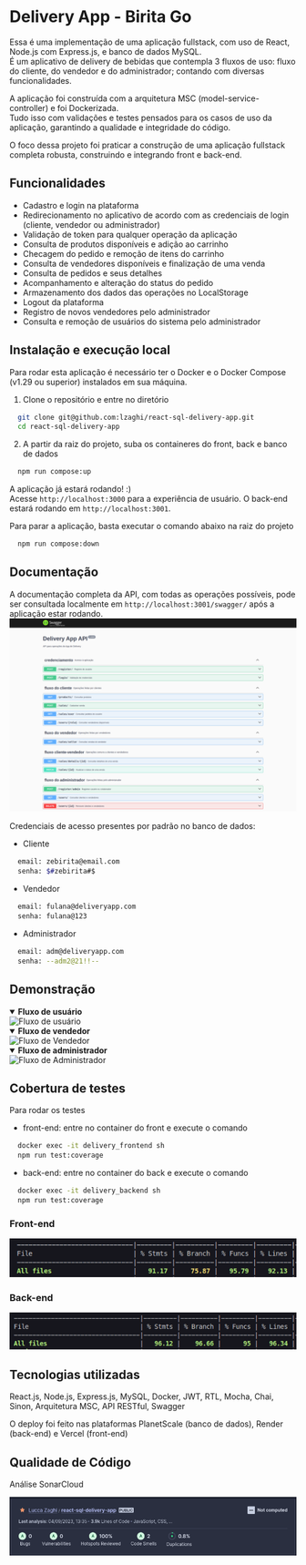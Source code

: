 # Delivery App - Birita Go

Essa é uma implementação de uma aplicação fullstack, com uso de React, Node.js com Express.js, e banco de dados MySQL. </br>É um aplicativo de delivery de bebidas que contempla 3 fluxos de uso: fluxo do cliente, do vendedor e do administrador; contando com diversas funcionalidades.

A aplicação foi construída com a arquitetura MSC (model-service-controller) e foi Dockerizada.</br>
Tudo isso com validações e testes pensados para os casos de uso da aplicação, garantindo a qualidade e integridade do código.

O foco dessa projeto foi praticar a construção de uma aplicação fullstack completa robusta, construindo e integrando front e back-end.

<!-- [Experimente!](https://react-sql-delivery-app-front.vercel.app) -->


## Funcionalidades
- Cadastro e login na plataforma
- Redirecionamento no aplicativo de acordo com as credenciais de login (cliente, vendedor ou administrador)
- Validação de token para qualquer operação da aplicação
- Consulta de produtos disponíveis e adição ao carrinho
- Checagem do pedido e remoção de itens do carrinho
- Consulta de vendedores disponíveis e finalização de uma venda
- Consulta de pedidos e seus detalhes
- Acompanhamento e alteração do status do pedido
- Armazenamento dos dados das operações no LocalStorage
- Logout da plataforma
- Registro de novos vendedores pelo administrador
- Consulta e remoção de usuários do sistema pelo administrador


## Instalação e execução local

Para rodar esta aplicação é necessário ter o Docker e o Docker Compose (v1.29 ou superior) instalados em sua máquina.

1. Clone o repositório e entre no diretório
```bash
  git clone git@github.com:lzaghi/react-sql-delivery-app.git
  cd react-sql-delivery-app
```

2. A partir da raiz do projeto, suba os containeres do front, back e banco de dados
```bash
  npm run compose:up
```

A aplicação já estará rodando! :)</br>
Acesse ```http://localhost:3000``` para a experiência de usuário. O back-end estará rodando em ```http://localhost:3001```.


Para parar a aplicação, basta executar o comando abaixo na raiz do projeto
```bash
  npm run compose:down
```


## Documentação

<!-- A documentação completa da API, com todas as operações possíveis, pode ser consultada [aqui :)](https://delivery-app-back-b4w6.onrender.com/swagger/), ou localmente em ```http://localhost:3001/swagger/``` após a aplicação estar rodando.
![](swagger.png) -->
A documentação completa da API, com todas as operações possíveis, pode ser consultada localmente em ```http://localhost:3001/swagger/``` após a aplicação estar rodando.
![](swagger.png)


Credenciais de acesso presentes por padrão no banco de dados:

- Cliente
```bash
  email: zebirita@email.com
  senha: $#zebirita#$
```

- Vendedor
```bash
  email: fulana@deliveryapp.com
  senha: fulana@123
```

- Administrador
```bash
  email: adm@deliveryapp.com
  senha: --adm2@21!!--
```

## Demonstração

<details open>
<summary style="font-weight: bold;">Fluxo de usuário</summary>

<img src="user.gif" alt="Fluxo de usuário" style="width: 200px; height: auto;">

</details>

<details open>
<summary style="font-weight: bold;">Fluxo de vendedor</summary>

<img src="seller.gif" alt="Fluxo de Vendedor" style="width: 200px; height: auto;">

</details>

<details open>
<summary style="font-weight: bold;">Fluxo de administrador</summary>

<img src="admin.gif" alt="Fluxo de Administrador" style="width: 200px; height: auto;">

</details>

## Cobertura de testes

Para rodar os testes
- front-end: entre no container do front e execute o comando
```bash
  docker exec -it delivery_frontend sh
  npm run test:coverage
```
- back-end: entre no container do back e execute o comando
```bash
  docker exec -it delivery_backend sh
  npm run test:coverage
```

### Front-end
![](test_front.png)

### Back-end
![](test_back.png)


## Tecnologias utilizadas

React.js, Node.js, Express.js, MySQL, Docker, JWT, RTL, Mocha, Chai, Sinon, Arquitetura MSC, API RESTful, Swagger

O deploy foi feito nas plataformas PlanetScale (banco de dados), Render (back-end) e Vercel (front-end)

## Qualidade de Código

Análise SonarCloud

![](sonarcloud.png)

